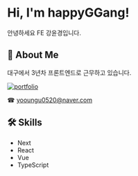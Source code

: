 # Hi, I'm happyGGang!

안녕하세요 FE 강윤경입니다.
## 🔗 About Me

대구에서 3년차 프론트엔드로 근무하고 있습니다.

[![portfolio](https://img.shields.io/badge/my_portfolio-000?style=for-the-badge&logo=ko-fi&logoColor=white)](https://dour-september-131.notion.site/13a4484243ca4901b7c1df49e12cce50?pvs=4)

☎ yooungu0520@naver.com

## 🛠 Skills
* Next
* React
* Vue
* TypeScript
